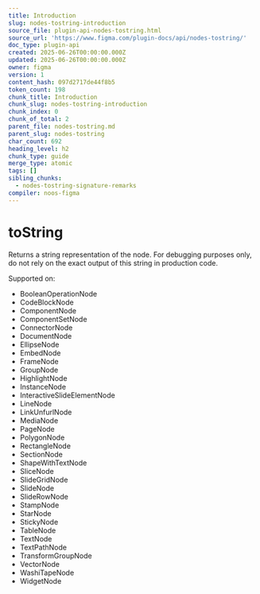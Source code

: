 ```yaml
---
title: Introduction
slug: nodes-tostring-introduction
source_file: plugin-api-nodes-tostring.html
source_url: 'https://www.figma.com/plugin-docs/api/nodes-tostring/'
doc_type: plugin-api
created: 2025-06-26T00:00:00.000Z
updated: 2025-06-26T00:00:00.000Z
owner: figma
version: 1
content_hash: 097d2717de44f8b5
token_count: 198
chunk_title: Introduction
chunk_slug: nodes-tostring-introduction
chunk_index: 0
chunk_of_total: 2
parent_file: nodes-tostring.md
parent_slug: nodes-tostring
char_count: 692
heading_level: h2
chunk_type: guide
merge_type: atomic
tags: []
sibling_chunks:
  - nodes-tostring-signature-remarks
compiler: noos-figma
---
```


# toString

Returns a string representation of the node. For debugging purposes only, do not rely on the exact output of this string in production code.

 Supported on:

- BooleanOperationNode
- CodeBlockNode
- ComponentNode
- ComponentSetNode
- ConnectorNode
- DocumentNode
- EllipseNode
- EmbedNode
- FrameNode
- GroupNode
- HighlightNode
- InstanceNode
- InteractiveSlideElementNode
- LineNode
- LinkUnfurlNode
- MediaNode
- PageNode
- PolygonNode
- RectangleNode
- SectionNode
- ShapeWithTextNode
- SliceNode
- SlideGridNode
- SlideNode
- SlideRowNode
- StampNode
- StarNode
- StickyNode
- TableNode
- TextNode
- TextPathNode
- TransformGroupNode
- VectorNode
- WashiTapeNode
- WidgetNode
